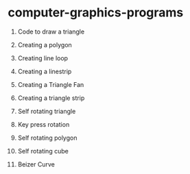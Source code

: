# computer-graphics-programs
1. Code to draw a triangle

2. Creating a polygon

3. Creating line loop

4. Creating a linestrip

5. Creating a Triangle Fan

6. Creating a triangle strip

7. Self rotating triangle

8. Key press rotation

9. Self rotating polygon

10. Self rotating cube

11. Beizer Curve
